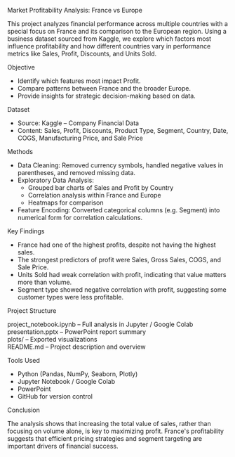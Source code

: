 Market Profitability Analysis: France vs Europe

This project analyzes financial performance across multiple countries with a special focus on France and its comparison to the European region. Using a business dataset sourced from Kaggle, we explore which factors most influence profitability and how different countries vary in performance metrics like Sales, Profit, Discounts, and Units Sold.

Objective

- Identify which features most impact Profit.
- Compare patterns between France and the broader Europe.
- Provide insights for strategic decision-making based on data.

Dataset

- Source: Kaggle – Company Financial Data
- Content: Sales, Profit, Discounts, Product Type, Segment, Country, Date, COGS, Manufacturing Price, and Sale Price

Methods

- Data Cleaning: Removed currency symbols, handled negative values in parentheses, and removed missing data.
- Exploratory Data Analysis:
  - Grouped bar charts of Sales and Profit by Country
  - Correlation analysis within France and Europe
  - Heatmaps for comparison
- Feature Encoding: Converted categorical columns (e.g. Segment) into numerical form for correlation calculations.

Key Findings

- France had one of the highest profits, despite not having the highest sales.
- The strongest predictors of profit were Sales, Gross Sales, COGS, and Sale Price.
- Units Sold had weak correlation with profit, indicating that value matters more than volume.
- Segment type showed negative correlation with profit, suggesting some customer types were less profitable.

Project Structure

project_notebook.ipynb       – Full analysis in Jupyter / Google Colab  
presentation.pptx            – PowerPoint report summary  
plots/                       – Exported visualizations  
README.md                    – Project description and overview

Tools Used

- Python (Pandas, NumPy, Seaborn, Plotly)
- Jupyter Notebook / Google Colab
- PowerPoint
- GitHub for version control

Conclusion

The analysis shows that increasing the total value of sales, rather than focusing on volume alone, is key to maximizing profit. France's profitability suggests that efficient pricing strategies and segment targeting are important drivers of financial success.
